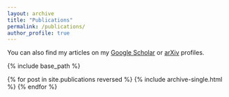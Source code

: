 ```yaml
---
layout: archive
title: "Publications"
permalink: /publications/
author_profile: true
---
```


You can also find my articles on my [Google Scholar](https://scholar.google.com/citations?user=wTj4UjSjpBkC&hl=en)
or [arXiv](https://arxiv.org/a/bartlett_d_1.html) profiles.

{% include base_path %}

{% for post in site.publications reversed %}
  {% include archive-single.html %}
{% endfor %}
